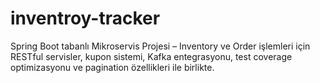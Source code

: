# inventroy-tracker
Spring Boot tabanlı Mikroservis Projesi – Inventory ve Order işlemleri için RESTful servisler, kupon sistemi, Kafka entegrasyonu, test coverage optimizasyonu ve pagination özellikleri ile birlikte.
